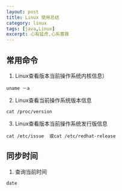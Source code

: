 ```yaml
---
layout: post
title: Linux 使用总结
category: linux
tags: [java,Linux]
excerpt: 心有猛虎,心系蔷薇 
---
```


## 常用命令

1. Linux查看版本当前操作系统内核信息）
```
uname －a   
```
2. Linux查看当前操作系统版本信息
```
cat /proc/version
```
3. Linux查看版本当前操作系统发行版信息
```
cat /etc/issue  或cat /etc/redhat-release
```

## 同步时间
1. 查询当前时间
```
date
```